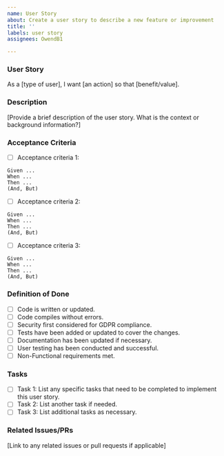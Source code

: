 ```yaml
---
name: User Story
about: Create a user story to describe a new feature or improvement
title: ''
labels: user story
assignees: OwendB1

---
```


### User Story

As a [type of user], I want [an action] so that [benefit/value].

### Description

[Provide a brief description of the user story. What is the context or background information?]

### Acceptance Criteria

- [ ] Acceptance criteria 1:
```
Given ...
When ...
Then ...
(And, But)
```
- [ ] Acceptance criteria 2: 
```
Given ...
When ...
Then ...
(And, But)
```
- [ ] Acceptance criteria 3:
```
Given ...
When ...
Then ...
(And, But)
```

### Definition of Done

- [ ] Code is written or updated.
- [ ] Code compiles without errors.
- [ ] Security first considered for GDPR compliance.
- [ ] Tests have been added or updated to cover the changes.
- [ ] Documentation has been updated if necessary.
- [ ] User testing has been conducted and successful.
- [ ] Non-Functional requirements met.

### Tasks

- [ ] Task 1: List any specific tasks that need to be completed to implement this user story.
- [ ] Task 2: List another task if needed.
- [ ] Task 3: List additional tasks as necessary.

### Related Issues/PRs

[Link to any related issues or pull requests if applicable]

